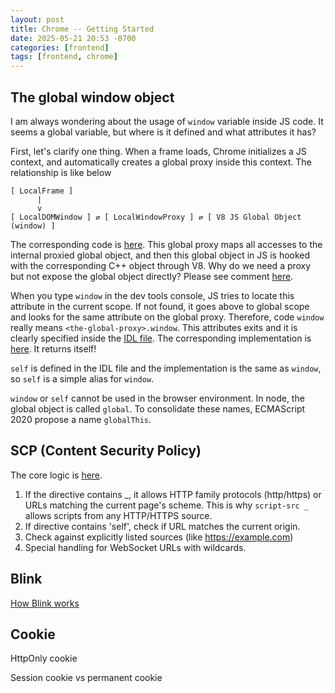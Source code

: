 ```yaml
---
layout: post
title: Chrome -- Getting Started
date: 2025-05-21 20:53 -0700
categories: [frontend]
tags: [frontend, chrome]
---
```


## The global window object

I am always wondering about the usage of `window` variable inside JS code. It
seems a global variable, but where is it defined and what attributes it has?

First, let's clarify one thing. When a frame loads, Chrome initializes a JS
context, and automatically creates a global proxy inside this context. The
relationship is like below

```
[ LocalFrame ]
      |
      v
[ LocalDOMWindow ] ⇄ [ LocalWindowProxy ] ⇄ [ V8 JS Global Object (window) ]
```

The corresponding code is
[here](https://github.com/chromium/chromium/blob/a10195ea0eb340a429b3f21178853db210e17579/third_party/blink/renderer/bindings/core/v8/local_window_proxy.cc#L302).
This global proxy maps all accesses to the internal proxied global object, and
then this global object in JS is hooked with the corresponding C++ object
through V8. Why do we need a proxy but not expose the global object directly?
Please see comment
[here](https://github.com/chromium/chromium/blob/a10195ea0eb340a429b3f21178853db210e17579/third_party/blink/renderer/bindings/core/v8/window_proxy.h#L47).

When you type `window` in the dev tools console, JS tries to locate this
attribute in the current scope. If not found, it goes above to global scope and
looks for the same attribute on the global proxy. Therefore, code `window`
really means `<the-global-proxy>.window`. This attributes exits and it is
clearly specified inside the
[IDL file](https://github.com/chromium/chromium/blob/a10195ea0eb340a429b3f21178853db210e17579/third_party/blink/renderer/core/frame/window.idl#L39).
The corresponding implementation is
[here](https://github.com/chromium/chromium/blob/a10195ea0eb340a429b3f21178853db210e17579/third_party/blink/renderer/core/frame/dom_window.cc#L314).
It returns itself!

`self` is defined in the IDL file and the implementation is the same as
`window`, so `self` is a simple alias for `window`.

`window` or `self` cannot be used in the browser environment. In node, the
global object is called `global`. To consolidate these names, ECMAScript 2020
propose a name `globalThis`.

## SCP (Content Security Policy)

The core logic is
[here](https://github.com/chromium/chromium/blob/a10195ea0eb340a429b3f21178853db210e17579/third_party/blink/renderer/core/frame/csp/source_list_directive.cc#L49).

1. If the directive contains _, it allows HTTP family protocols (http/https) or
   URLs matching the current page's scheme. This is why `script-src _` allows
   scripts from any HTTP/HTTPS source.
2. If directive contains 'self', check if URL matches the current origin.
3. Check against explicitly listed sources (like https://example.com)
4. Special handling for WebSocket URLs with wildcards.

## Blink

[How Blink works](https://docs.google.com/document/d/1aitSOucL0VHZa9Z2vbRJSyAIsAz24kX8LFByQ5xQnUg/edit?tab=t.0)

## Cookie

HttpOnly cookie

Session cookie vs permanent cookie
